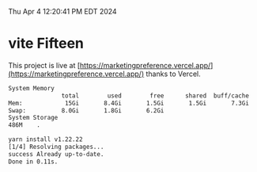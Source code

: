 Thu Apr  4 12:20:41 PM EDT 2024

# vite Fifteen


This project is live at [https://marketingpreference.vercel.app/](https://marketingpreference.vercel.app/) thanks to Vercel.

```bash
System Memory
               total        used        free      shared  buff/cache   available
Mem:            15Gi       8.4Gi       1.5Gi       1.5Gi       7.3Gi       6.9Gi
Swap:          8.0Gi       1.8Gi       6.2Gi
System Storage
486M	.
```
```bash
yarn install v1.22.22
[1/4] Resolving packages...
success Already up-to-date.
Done in 0.11s.
```
```bash
